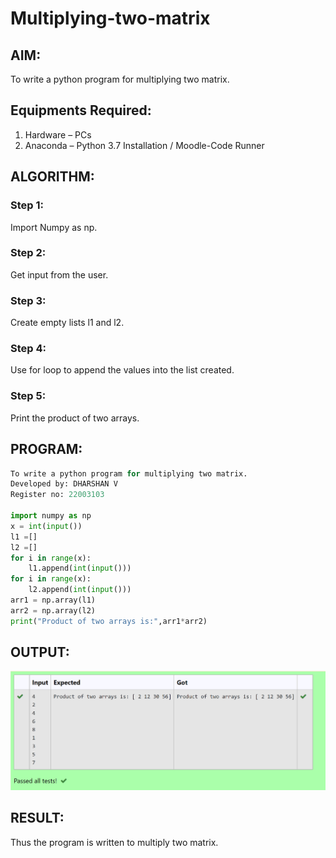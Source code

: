 # Multiplying-two-matrix

## AIM:

To write a python program for multiplying two matrix.


## Equipments Required:

1. Hardware – PCs
2. Anaconda – Python 3.7 Installation / Moodle-Code Runner


## ALGORITHM:

### Step 1:

Import Numpy as np.
### Step 2:

Get input from the user.
### Step 3:

Create empty lists l1 and l2.
### Step 4:

Use for loop to append the values into the list created.
### Step 5:

Print the product of two arrays.




## PROGRAM:
```python
To write a python program for multiplying two matrix.
Developed by: DHARSHAN V
Register no: 22003103

import numpy as np
x = int(input())
l1 =[]
l2 =[]
for i in range(x):
    l1.append(int(input()))
for i in range(x):
    l2.append(int(input()))
arr1 = np.array(l1)
arr2 = np.array(l2)
print("Product of two arrays is:",arr1*arr2)

```

## OUTPUT:
![output](/output.png)

## RESULT:
Thus the program is written to multiply two matrix.

